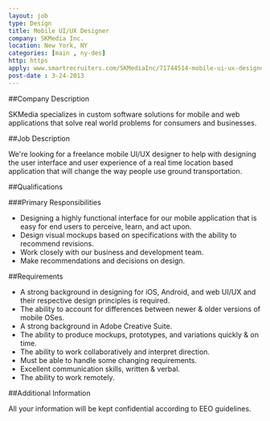 ```yaml
---
layout: job
type: Design
title: Mobile UI/UX Designer
company: SKMedia Inc.
location: New York, NY
categories: [main , ny-des]
http: https
apply: www.smartrecruiters.com/SKMediaInc/71744514-mobile-ui-ux-designer
post-date : 3-24-2013
---
```


##Company Description

SKMedia specializes in custom software solutions for mobile and web applications that solve real world problems for consumers and businesses. 

##Job Description

We're looking for a freelance mobile UI/UX designer to help with designing the user interface and user experience of a real time location based application that will change the way people use ground transportation.
 
##Qualifications

###Primary Responsibilities

* Designing a highly functional interface for our mobile application that is easy for end users to perceive, learn, and act upon.
* Design visual mockups based on specifications with the ability to recommend revisions.
* Work closely with our business and development team.
* Make recommendations and decisions on design.

##Requirements

* A strong background in designing for iOS, Android, and web UI/UX and their respective design principles is required.
* The ability to account for differences between newer & older versions of mobile OSes.
* A strong background in Adobe Creative Suite.
* The ability to produce mockups, prototypes, and variations quickly & on time.
* The ability to work collaboratively and interpret direction.
* Must be able to handle some changing requirements.
* Excellent communication skills, written & verbal.
* The ability to work remotely.

##Additional Information

All your information will be kept confidential according to EEO guidelines.
